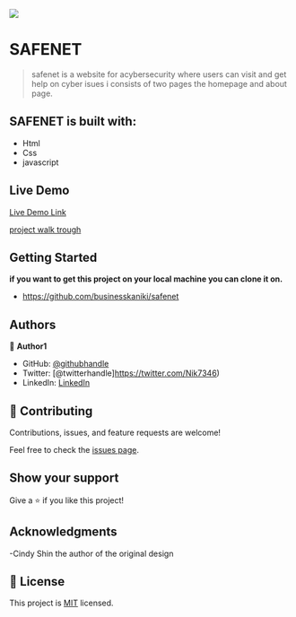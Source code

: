 ![](https://img.shields.io/badge/Microverse-blueviolet)

# SAFENET 

> safenet is a website for acybersecurity  where users can visit and get help on cyber isues 
i consists of two pages the homepage and about page.


## SAFENET is built with:

- Html
- Css
- javascript

## Live Demo 

[Live Demo Link](https://businesskaniki.github.io/safenet/)

[project walk trough](https://www.loom.com/share/887a6795ccb94f4098fc69c1b254a578)


## Getting Started

**if you want to get this project on your local machine you can clone it on.**
- https://github.com/businesskaniki/safenet


## Authors

👤 **Author1**

- GitHub: [@githubhandle](https://github.com/businesskaniki)
- Twitter: [@twitterhandle]https://twitter.com/Nik7346)
- LinkedIn: [LinkedIn](https://www.linkedin.com/in/nicholas-maina-175b52233/)

## 🤝 Contributing

Contributions, issues, and feature requests are welcome!

Feel free to check the [issues page](https://github.com/businesskaniki/safenet/issues).

## Show your support

Give a ⭐️ if you like this project!



## Acknowledgments

-Cindy Shin the author of the original design

## 📝 License

This project is [MIT](./MIT.md) licensed.
